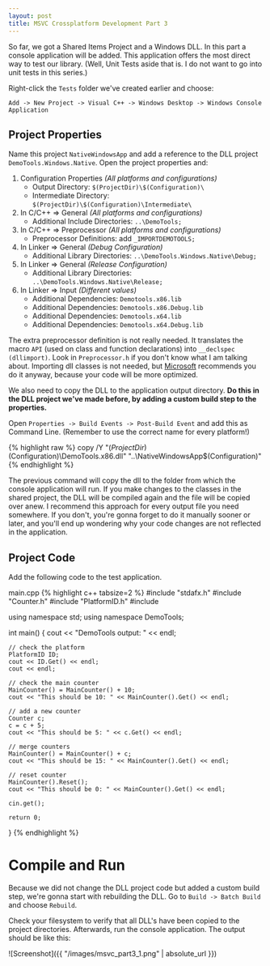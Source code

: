 ```yaml
---
layout: post
title: MSVC Crossplatform Development Part 3
---
```

So far, we got a Shared Items Project and a Windows DLL. In this part a console application will be added. This application offers the most direct way to test our library. (Well, Unit Tests aside that is. I do not want to go into unit tests in this series.)
<!--more--> 

Right-click the `Tests` folder we've created earlier and choose:

`Add -> New Project -> Visual C++ -> Windows Desktop -> Windows Console Application`

## Project Properties

Name this project `NativeWindowsApp` and add a reference to the DLL project `DemoTools.Windows.Native`. Open the project properties and:

1.  Configuration Properties *(All platforms and configurations)*
    * Output Directory: `$(ProjectDir)\$(Configuration)\`
    * Intermediate Directory: `$(ProjectDir)\$(Configuration)\Intermediate\`
2.  In C/C++ => General *(All platforms and configurations)*
    * Additional Include Directories: `..\DemoTools;`
3. In C/C++ => Preprocessor *(All platforms and configurations)*
    * Preprocessor Definitions: add `_IMPORTDEMOTOOLS;`
4. In Linker => General *(Debug Configuration)*
    * Additional Library Directories: `..\DemoTools.Windows.Native\Debug;`
5. In Linker => General *(Release Configuration)*
    * Additional Library Directories: `..\DemoTools.Windows.Native\Release;`
6. In Linker => Input *(Different values)*
    * Additional Dependencies: `Demotools.x86.lib`
    * Additional Dependencies: `Demotools.x86.Debug.lib`
    * Additional Dependencies: `Demotools.x64.lib`
    * Additional Dependencies: `Demotools.x64.Debug.lib`

The extra preprocessor definition is not really needed. It translates the macro `API` (used on class and function declarations) into `__declspec (dllimport)`. Look in `Preprocessor.h` if you don't know what I am talking about. Importing dll classes is not needed, but [Microsoft](https://msdn.microsoft.com/en-us/library/8fskxacy.aspx) recommends you do it anyway, because your code will be more optimized.

We also need to copy the DLL to the application output directory. **Do this in the DLL project we've made before, by adding a custom build step to the properties.**

Open `Properties -> Build Events -> Post-Build Event` and add this as Command Line. (Remember to use the correct name for every platform!)

{% highlight raw %}
copy /Y "$(ProjectDir)$(Configuration)\DemoTools.x86.dll" "..\NativeWindowsApp\$(Configuration)"
{% endhighlight %}

The previous command will copy the dll to the folder from which the console application will run. If you make changes to the classes in the shared project, the DLL will be compiled again and the file will be copied over anew. I recommend this approach for every output file you need somewhere. If you don't, you're gonna forget to do it manually sooner or later, and you'll end up wondering why your code changes are not reflected in the application.

## Project Code

Add the following code to the test application.

main.cpp
{% highlight c++ tabsize=2 %}
#include "stdafx.h"
#include "Counter.h"
#include "PlatformID.h"
#include <iostream>

using namespace std;
using namespace DemoTools;

int main()
{
	cout << "DemoTools output: " << endl;

	// check the platform
	PlatformID ID;
	cout << ID.Get() << endl;
	cout << endl;

	// check the main counter
	MainCounter() = MainCounter() + 10;
	cout << "This should be 10: " << MainCounter().Get() << endl;

	// add a new counter
	Counter c;
	c = c + 5;
	cout << "This should be 5: " << c.Get() << endl;

	// merge counters
	MainCounter() = MainCounter() + c;
	cout << "This should be 15: " << MainCounter().Get() << endl;

	// reset counter
	MainCounter().Reset();
	cout << "This should be 0: " << MainCounter().Get() << endl;

	cin.get();

	return 0;
}
{% endhighlight %}

# Compile and Run
Because we did not change the DLL project code but added a custom build step, we're gonna start with rebuilding the DLL. Go to `Build -> Batch Build` and choose `Rebuild`.

Check your filesystem to verify that all DLL's have been copied to the project directories. Afterwards, run the console application. The output should be like this:

![Screenshot]({{ "/images/msvc_part3_1.png" | absolute_url }})


